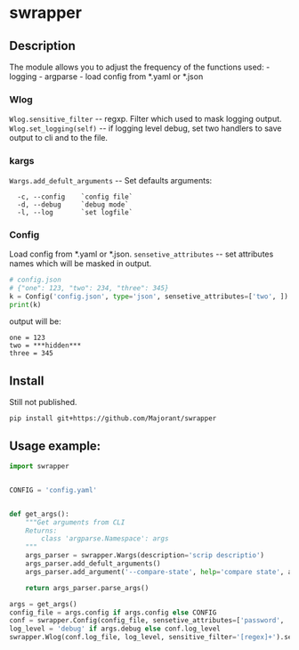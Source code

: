 # swrapper

## Description

The module allows you to adjust the frequency of the functions used:
    - logging
    - argparse
    - load config from *.yaml or *.json

### Wlog
`Wlog.sensitive_filter` -- regxp. Filter which used to mask logging output.
`Wlog.set_logging(self)` -- if logging level debug, set two handlers to save output to cli and to the file.

### kargs
`Wargs.add_defult_arguments` -- Set defaults arguments:
```
  -c, --config    `config file`
  -d, --debug     `debug mode`
  -l, --log       `set logfile`
```

### Config
Load config from *.yaml or *.json.
`sensetive_attributes` -- set attributes names which will be masked in output.
```python
# config.json
# {"one": 123, "two": 234, "three": 345}
k = Config('config.json', type='json', sensetive_attributes=['two', ])
print(k)
```
output will be:
```
one = 123
two = ***hidden***
three = 345
```


## Install

Still not published.

```shell
pip install git+https://github.com/Majorant/swrapper
```


## Usage example:

```python
import swrapper


CONFIG = 'config.yaml'


def get_args():
    """Get arguments from CLI
    Returns:
        class 'argparse.Namespace': args
    """
    args_parser = swrapper.Wargs(description='scrip descriptio')
    args_parser.add_defult_arguments()
    args_parser.add_argument('--compare-state', help='compare state', action='store_true', dest='compare_state')

    return args_parser.parse_args()

args = get_args()
config_file = args.config if args.config else CONFIG
conf = swrapper.Config(config_file, sensetive_attributes=['password', 'secret_key', 'token'])
log_level = 'debug' if args.debug else conf.log_level
swrapper.Wlog(conf.log_file, log_level, sensitive_filter='[regex]+').set_logging()
```
